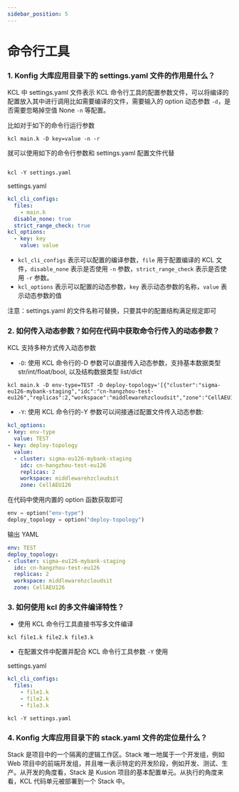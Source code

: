 ```yaml
---
sidebar_position: 5
---
```


# 命令行工具

### 1. Konfig 大库应用目录下的 settings.yaml 文件的作用是什么？

KCL 中 settings.yaml 文件表示 KCL 命令行工具的配置参数文件，可以将编译的配置放入其中进行调用比如需要编译的文件，需要输入的 option 动态参数 `-d`，是否需要忽略掉空值 None `-n` 等配置。

比如对于如下的命令行运行参数

```
kcl main.k -D key=value -n -r
```

就可以使用如下的命令行参数和 settings.yaml 配置文件代替

```

kcl -Y settings.yaml
```

settings.yaml

```yaml
kcl_cli_configs:
  files:
    - main.k
  disable_none: true
  strict_range_check: true
kcl_options:
  - key: key
    value: value
```

- `kcl_cli_configs` 表示可以配置的编译参数，`file` 用于配置编译的 KCL 文件，`disable_none` 表示是否使用 `-n` 参数，`strict_range_check` 表示是否使用 `-r` 参数。
- `kcl_options` 表示可以配置的动态参数，`key` 表示动态参数的名称，`value` 表示动态参数的值

注意：settings.yaml 的文件名称可替换，只要其中的配置结构满足规定即可

### 2. 如何传入动态参数？如何在代码中获取命令行传入的动态参数？

KCL 支持多种方式传入动态参数

- `-D`: 使用 KCL 命令行的-D 参数可以直接传入动态参数，支持基本数据类型 str/int/float/bool, 以及结构数据类型 list/dict

```
kcl main.k -D env-type=TEST -D deploy-topology='[{"cluster":"sigma-eu126-mybank-staging","idc":"cn-hangzhou-test-eu126","replicas":2,"workspace":"middlewarehzcloudsit","zone":"CellAEU126"}]'
```

- `-Y`: 使用 KCL 命令行的-Y 参数可以间接通过配置文件传入动态参数:

```yaml
kcl_options:
- key: env-type
  value: TEST
- key: deploy-topology
  value:
  - cluster: sigma-eu126-mybank-staging
    idc: cn-hangzhou-test-eu126
    replicas: 2
    workspace: middlewarehzcloudsit
    zone: CellAEU126
```

在代码中使用内置的 option 函数获取即可

```python
env = option("env-type")
deploy_topology = option("deploy-topology")
```

输出 YAML

```yaml
env: TEST
deploy_topology:
- cluster: sigma-eu126-mybank-staging
  idc: cn-hangzhou-test-eu126
  replicas: 2
  workspace: middlewarehzcloudsit
  zone: CellAEU126
```

### 3. 如何使用 kcl 的多文件编译特性？

- 使用 KCL 命令行工具直接书写多文件编译

```
kcl file1.k file2.k file3.k
```

- 在配置文件中配置并配合 KCL 命令行工具参数 `-Y` 使用

settings.yaml

```yaml
kcl_cli_configs:
  files:
    - file1.k
    - file2.k
    - file3.k
```

```
kcl -Y settings.yaml
```

### 4. Konfig 大库应用目录下的 stack.yaml 文件的定位是什么？

Stack 是项目中的一个隔离的逻辑工作区。Stack 唯一地属于一个开发组，例如 Web 项目中的前端开发组，并且唯一表示特定的开发阶段，例如开发、测试、生产。从开发的角度看，Stack 是 Kusion 项目的基本配置单元。从执行的角度来看，KCL 代码单元被部署到一个 Stack 中。
